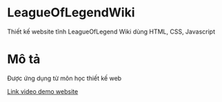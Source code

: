 # LeagueOfLegendWiki
Thiết kế website tĩnh LeagueOfLegend Wiki dùng HTML, CSS, Javascript

# Mô tả
Được ứng dụng từ môn học thiết kế web

[Link video demo website](https://youtu.be/h_Qa-dGPx9E)
